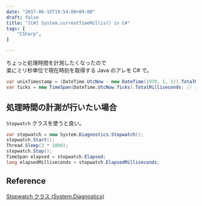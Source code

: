 ```yaml
---
date: "2017-06-15T19:54:00+09:00"
draft: false
title: "[C#] System.currentTimeMillis() in C#"
tags: [
    "CSharp",
]

---
```


ちょっと処理時間を計測したくなったので<br>
楽にミリ秒単位で現在時刻を取得する Java のアレを C# で。

```csharp
var unixTimestamp = (DateTime.UtcNow - new DateTime(1970, 1, 1)).TotalMilliseconds; // milliseconds since the Unix epoch
var ticks = new TimeSpan(DateTime.UtcNow.Ticks).TotalMilliseconds; // 処理時間の計測だったらこっちでも良い
```

## 処理時間の計測が行いたい場合

`Stopwatch` クラスを使うと良い。

```csharp
var stopwatch = new System.Diagnostics.Stopwatch();
stopwatch.Start();
Thread.Sleep(3 * 1000);
stopwatch.Stop();
TimeSpan elapsed = stopwatch.Elapsed;
long elapsedMilliseconds = stopwatch.ElapsedMilliseconds;
```

## Reference
[Stopwatch クラス \(System\.Diagnostics\)](https://msdn.microsoft.com/ja-jp/library/system.diagnostics.stopwatch(v=vs.110).aspx)
